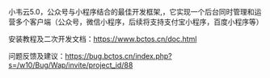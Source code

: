小韦云5.0，公众号与小程序结合的最佳开发框架,，它实现一个后台同时管理和运营多个客户端（公众号，微信小程序，后续将支持支付宝小程序，百度小程序等）

安装教程及二次开发文档：https://www.bctos.cn/doc.html

问题反馈及建议：https://bug.bctos.cn/index.php?s=/w10/Bug/Wap/invite/project_id/88
